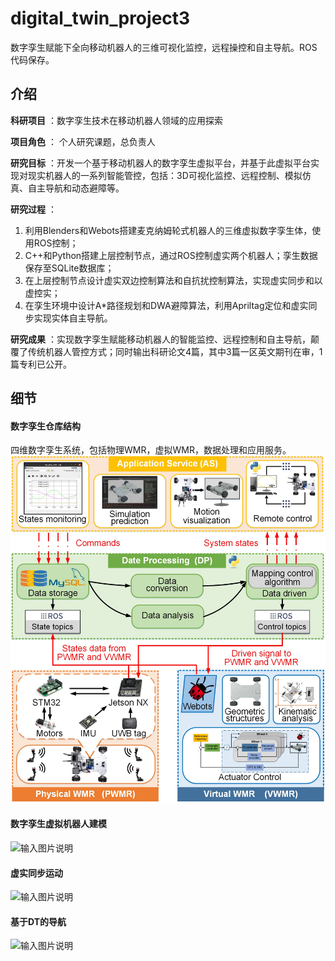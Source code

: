 # digital_twin_project3
数字孪生赋能下全向移动机器人的三维可视化监控，远程操控和自主导航。ROS代码保存。

## 介绍
 **科研项目** ：数字孪生技术在移动机器人领域的应用探索

 **项目角色** ： 个人研究课题，总负责人

 **研究目标** ：开发一个基于移动机器人的数字孪生虚拟平台，并基于此虚拟平台实现对现实机器人的一系列智能管控，包括：3D可视化监控、远程控制、模拟仿真、自主导航和动态避障等。

 **研究过程** ：
1. 利用Blenders和Webots搭建麦克纳姆轮式机器人的三维虚拟数字孪生体，使用ROS控制；
1. C++和Python搭建上层控制节点，通过ROS控制虚实两个机器人；孪生数据保存至SQLite数据库；
1. 在上层控制节点设计虚实双边控制算法和自抗扰控制算法，实现虚实同步和以虚控实；
1. 在孪生环境中设计A*路径规划和DWA避障算法，利用Apriltag定位和虚实同步实现实体自主导航。

 **研究成果** ：实现数字孪生赋能移动机器人的智能监控、远程控制和自主导航，颠覆了传统机器人管控方式；同时输出科研论文4篇，其中3篇一区英文期刊在审，1篇专利已公开。

## 细节
#### 数字孪生仓库结构
四维数字孪生系统，包括物理WMR，虚拟WMR，数据处理和应用服务。
![输入图片说明](figure/四维模型.jpg)

#### 数字孪生虚拟机器人建模
![输入图片说明](figure/虚拟建模.gif)

#### 虚实同步运动
![输入图片说明](figure/虚实同步.gif)

#### 基于DT的导航
![输入图片说明](figure/navigation.gif)

